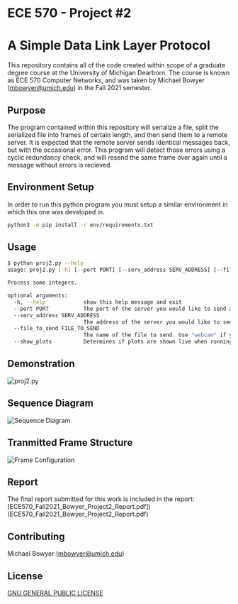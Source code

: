 # ECE 570 - Project #2
# A Simple Data Link Layer Protocol
This repository contains all of the code created within scope of a graduate degree course at the University of Michigan Dearborn. 
The course is known as ECE 570 Computer Networks, and was taken by Michael Bowyer (mbowyer@umich.edu) in the Fall 2021 semester. 

## Purpose
The program contained within this repository will serialize a file, split the serialized file into frames of certain length, and then send them to a remote server. It is expected that the remote server sends identical messages back, but with the occasional error. This program will detect those errors using a cyclic redundancy check, and will resend the same frame over again until a message without errors is recieved. 
## Environment Setup
In order to run this python program you must setup a similar environment in which this one was developed in. 

```bash
python3 -m pip install -r env/requirements.txt
```

## Usage

```bash
$ python proj2.py --help
usage: proj2.py [-h] [--port PORT] [--serv_address SERV_ADDRESS] [--file_to_send FILE_TO_SEND] [--show_plots]

Process some integers.

optional arguments:
  -h, --help            show this help message and exit
  --port PORT           The port of the server you would like to send a message to. Default is 4444.
  --serv_address SERV_ADDRESS
                        The address of the server you would like to send a message to. Default is 23.235.207.63.
  --file_to_send FILE_TO_SEND
                        The name of the file to send. Use "webcam" if you would like to transmit an image from your webcam. If unspecified, the default umdlogo image will be used.
  --show_plots          Determines if plots are shown live when running the program.
`````
## Demonstration
![proj2.py](ECE570_Proj_2_Demo.gif)

## Sequence Diagram
![Sequence Diagram](diagrams\sequence_diagram.png)
## Tranmitted Frame Structure
![Frame Configuration](diagrams\Frame_Configuration.png)
## Report
The final report submitted for this work is included in the report: [ECE570_Fall2021_Bowyer_Project2_Report.pdf])(ECE570_Fall2021_Bowyer_Project2_Report.pdf)
## Contributing
Michael Bowyer (mbowyer@umich.edu)

## License
[GNU GENERAL PUBLIC LICENSE](https://choosealicense.com/licenses/gpl-3.0/)